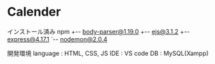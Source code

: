 # Calender

インストール済み npm
+-- body-parser@1.19.0
+-- ejs@3.1.2
+-- express@4.17.1
`-- nodemon@2.0.4

開発環境
language : HTML, CSS, JS
IDE : VS code
DB : MySQL(Xampp)